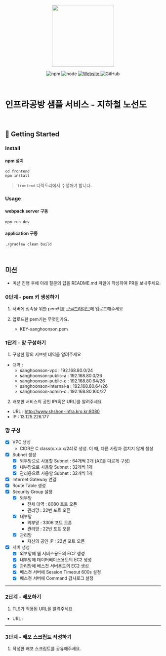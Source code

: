 <p align="center">
    <img width="200px;" src="https://raw.githubusercontent.com/woowacourse/atdd-subway-admin-frontend/master/images/main_logo.png"/>
</p>
<p align="center">
  <img alt="npm" src="https://img.shields.io/badge/npm-%3E%3D%205.5.0-blue">
  <img alt="node" src="https://img.shields.io/badge/node-%3E%3D%209.3.0-blue">
  <a href="https://edu.nextstep.camp/c/R89PYi5H" alt="nextstep atdd">
    <img alt="Website" src="https://img.shields.io/website?url=https%3A%2F%2Fedu.nextstep.camp%2Fc%2FR89PYi5H">
  </a>
  <img alt="GitHub" src="https://img.shields.io/github/license/next-step/atdd-subway-service">
</p>

<br>

# 인프라공방 샘플 서비스 - 지하철 노선도

<br>

## 🚀 Getting Started

### Install
#### npm 설치
```
cd frontend
npm install
```
> `frontend` 디렉토리에서 수행해야 합니다.

### Usage
#### webpack server 구동
```
npm run dev
```
#### application 구동
```
./gradlew clean build
```
<br>

## 미션

* 미션 진행 후에 아래 질문의 답을 README.md 파일에 작성하여 PR을 보내주세요.

### 0단계 - pem 키 생성하기

1. 서버에 접속을 위한 pem키를 [구글드라이브](https://drive.google.com/drive/folders/1dZiCUwNeH1LMglp8dyTqqsL1b2yBnzd1?usp=sharing)에 업로드해주세요

2. 업로드한 pem키는 무엇인가요.
   - KEY-sanghoonson.pem

### 1단계 - 망 구성하기
1. 구성한 망의 서브넷 대역을 알려주세요
- 대역 : 
  - sanghoonson-vpc : 192.168.80.0/24
  - sanghoonson-public-a : 192.168.80.0/26
  - sanghoonson-public-c : 192.168.80.64/26
  - sanghoonson-internal-a : 192.168.80.64/26
  - sanghoonson-admin-c : 192.168.80.160/27

2. 배포한 서비스의 공인 IP(혹은 URL)를 알려주세요
- URL : http://www.shshon-infra.kro.kr:8080
- IP : 13.125.226.177

### 망 구성
- [X] VPC 생성
  - CIDR은 C class(x.x.x.x/24)로 생성. 이 때, 다른 사람과 겹치지 않게 생성
- [X] Subnet 생성
  - [X] 외부망으로 사용할 Subnet : 64개씩 2개 (AZ를 다르게 구성)
  - [X] 내부망으로 사용할 Subnet : 32개씩 1개
  - [X] 관리용으로 사용할 Subnet : 32개씩 1개
- [X] Internet Gateway 연결
- [X] Route Table 생성
- [X] Security Group 설정
  - [X] 외부망
    - 전체 대역 : 8080 포트 오픈
    - 관리망 : 22번 포트 오픈
  - [X] 내부망
    - 외부망 : 3306 포트 오픈
    - 관리망 : 22번 포트 오픈
  - [X] 관리망
    - 자신의 공인 IP : 22번 포트 오픈
- [X] 서버 생성
  - [X] 외부망에 웹 서비스용도의 EC2 생성
  - [X] 내부망에 데이터베이스용도의 EC2 생성
  - [X] 관리망에 베스쳔 서버용도의 EC2 생성
  - [X] 베스쳔 서버에 Session Timeout 600s 설정
  - [X] 베스쳔 서버에 Command 감사로그 설정

---

### 2단계 - 배포하기
1. TLS가 적용된 URL을 알려주세요

- URL : 

---

### 3단계 - 배포 스크립트 작성하기

1. 작성한 배포 스크립트를 공유해주세요.


